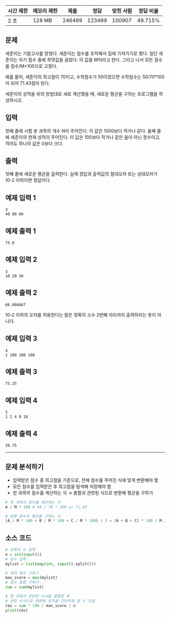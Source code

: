 | 시간 제한 | 메모리 제한 | 제출 | 정답 | 맞힌 사람 | 정답 비율 |
| --- | --- | --- | --- | --- | --- |
| 2 초 | 128 MB | 246499 | 123499 | 100907 | 49.715% |

## 문제

세준이는 기말고사를 망쳤다. 세준이는 점수를 조작해서 집에 가져가기로 했다. 일단 세준이는 자기 점수 중에 최댓값을 골랐다. 이 값을 M이라고 한다. 그리고 나서 모든 점수를 점수/M*100으로 고쳤다.

예를 들어, 세준이의 최고점이 70이고, 수학점수가 50이었으면 수학점수는 50/70*100이 되어 71.43점이 된다.

세준이의 성적을 위의 방법대로 새로 계산했을 때, 새로운 평균을 구하는 프로그램을 작성하시오.

## 입력

첫째 줄에 시험 본 과목의 개수 N이 주어진다. 이 값은 1000보다 작거나 같다. 둘째 줄에 세준이의 현재 성적이 주어진다. 이 값은 100보다 작거나 같은 음이 아닌 정수이고, 적어도 하나의 값은 0보다 크다.

## 출력

첫째 줄에 새로운 평균을 출력한다. 실제 정답과 출력값의 절대오차 또는 상대오차가 10-2 이하이면 정답이다.

## 예제 입력 1

```
3
40 80 60
```

## 예제 출력 1

```
75.0
```

## 예제 입력 2

```
3
10 20 30
```

## 예제 출력 2

```
66.666667
```

10-2 이하의 오차를 허용한다는 말은 정확히 소수 2번째 자리까지 출력하라는 뜻이 아니다.

## 예제 입력 3

```
4
1 100 100 100
```

## 예제 출력 3

```
75.25
```

## 예제 입력 4

```
5
1 2 4 8 16
```

## 예제 출력 4

```
38.75
```

---

## 문제 분석하기

- 입력받은 점수 중 최고점을 기준으로, 전체 점수를 주어진 식에 맞게 변환해야 함
- 모든 점수를 입력받은 후 최고점을 탐색해 저장해야 함
- 한 과목의 점수를 계산하는 식 → 총합과 관련된 식으로 변환해 평균을 구하기

```python
# 한 과목의 점수를 계산하는 식
A / M * 100 # 50 / 70 * 100 => 71.43 
```

```python
# 변환 점수의 평균을 구하는 식
(A / M * 100 + B / M * 100 + C / M * 100) / 3 = (A + B + C) * 100 / M / 3
```

## 소스 코드

```python
# 과목의 수 입력
n = int(input())
# 점수 입력
mylist = list(map(int, input().split()))

# 최대 점수 구하기
max_score = max(mylist)
# 점수 총합 구하기
sum = sum(mylist)

# 한 과목과 관련된 수식을 총합한 후 
# 관련 수식으로 변환해 로직을 간단하게 할 수 있음
res = sum * 100 / max_score / n
print(res)
```
